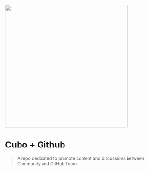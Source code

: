 <img width="400" src="https://cloud.githubusercontent.com/assets/3603793/26004058/e71aa7b8-370a-11e7-8f86-8695f3a9b0b5.png">

# Cubo + Github
> A repo dedicated to promote content and discussions between Community and GitHub Team

